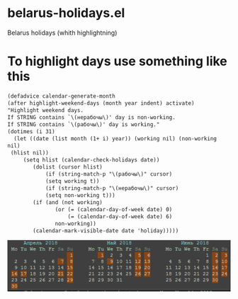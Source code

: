 # belarus-holidays.el
Belarus holidays (whith highlightning)

# To highlight days use something like this
```elisp
(defadvice calendar-generate-month
(after highlight-weekend-days (month year indent) activate)
"Highlight weekend days. 
If STRING contains `\(нерабочы\)' day is non-working.
If STRING contains `\(рабочы\)' day is working."
(dotimes (i 31)
  (let ((date (list month (1+ i) year)) (working nil) (non-working nil) 
 (hlist nil))
     (setq hlist (calendar-check-holidays date))
        (dolist (cursor hlist)
            (if (string-match-p "\(рабочы\)" cursor)
	        (setq working t))
            (if (string-match-p "\(нерабочы\)" cursor)
	        (setq non-working t)))
        (if (and (not working)
               (or (= (calendar-day-of-week date) 0)
                   (= (calendar-day-of-week date) 6)
	           non-working))
	    (calendar-mark-visible-date date 'holiday)))))
```

![Screenshot](Screenshot_1.png?raw=true "Reports")
